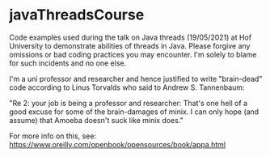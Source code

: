 # javaThreadsCourse

Code examples used during the talk on Java threads (19/05/2021) at Hof University to demonstrate abilities of threads in Java.
Please forgive any omissions or bad coding practices you may encounter. I'm solely to blame for such incidents and no one else. 

I'm a uni professor and researcher and hence justified to write "brain-dead" code according to Linus Torvalds who said to Andrew S. Tannenbaum:

"Re 2: your job is being a professor and researcher: That's one hell of a good excuse
for some of the brain-damages of minix. I can only hope (and assume) 
that Amoeba doesn't suck like minix does."

For more info on this, see: https://www.oreilly.com/openbook/opensources/book/appa.html